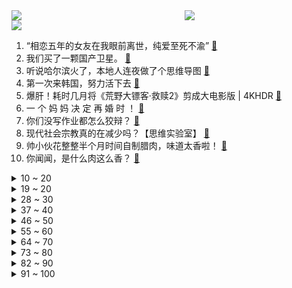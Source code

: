 <div >
	<a style="float:left;width:55%;" href = "https://github.com/anuraghazra/github-readme-stats">
	 <img src = "https://github-readme-stats.vercel.app/api?username=iuuuuuaena&theme=buefy&show_icons=true"/>
	</a>
	<a  style="float:right;width:45%" href = "https://github.com/anuraghazra/github-readme-stats">
	 <img  src="https://github-readme-stats.vercel.app/api/top-langs/?username=anuraghazra&layout=compact"/>
	</a>
	</div>

[![](https://img.shields.io/badge/jxd-@jxdgogogo.xyz-yellowgreen.svg)](https://www.jxdgogogo.xyz)<br>
1. “相恋五年的女友在我眼前离世，纯爱至死不渝” [:link:](//www.bilibili.com/video/BV1oa4y1Z7TK) <br>
2. 我们买了一颗国产卫星。 [:link:](//www.bilibili.com/video/BV1Ec411z7j2) <br>
3. 听说哈尔滨火了，本地人连夜做了个思维导图 [:link:](//www.bilibili.com/video/BV1fN4y1177D) <br>
4. 第一次来韩国，努力活下去 [:link:](//www.bilibili.com/video/BV1gM411o7aZ) <br>
5. 爆肝！耗时几月将《荒野大镖客·救赎2》剪成大电影版 | 4KHDR [:link:](//www.bilibili.com/video/BV1Dc411z7Ux) <br>
6. 一 个 妈 妈 决 定 再 婚 时 ！ [:link:](//www.bilibili.com/video/BV1UN4y117CE) <br>
7. 你们没写作业都怎么狡辩？ [:link:](//www.bilibili.com/video/BV1YG411S79y) <br>
8. 现代社会宗教真的在减少吗？【思维实验室】 [:link:](//www.bilibili.com/video/BV1JG411i78i) <br>
9. 帅小伙花整整半个月时间自制腊肉，味道太香啦！ [:link:](//www.bilibili.com/video/BV1uC4y1N7Du) <br>
10. 你闻闻，是什么肉这么香？ [:link:](//www.bilibili.com/video/BV1Qa4y1Z7hY) <br>
<details>
<summary>10 ~ 20</summary>

11. 女老师气场全开的4个秘诀! 树立权威感！ [:link:](//www.bilibili.com/video/BV1mw411n74S) <br>
12. 探秘中国十大自助餐！一年卖1000万！都吃些什么？ [:link:](//www.bilibili.com/video/BV1m64y1j7F2) <br>
13. 这猫耳朵做的，让我姥乐完了 [:link:](//www.bilibili.com/video/BV1Gw411N72w) <br>
14. 一笔写《滕王阁序》！逆天操作！！！ [:link:](//www.bilibili.com/video/BV1Cj41177qY) <br>
15. 大学生学英语现状 [:link:](//www.bilibili.com/video/BV1vb4y1T77h) <br>
16. 来自每个老父亲的噩梦。 [:link:](//www.bilibili.com/video/BV1ew411P7z8) <br>
17. 不是...这按钮谁会按啊？ [:link:](//www.bilibili.com/video/BV17Q4y1t786) <br>
18. 【没啥用科技】全新UPhone15，震撼发布！ [:link:](//www.bilibili.com/video/BV1UC4y1P7o2) <br>
19. 如何完美地做出各种熟度的煎蛋？溏心、全熟、漫画，都给你答案 [:link:](//www.bilibili.com/video/BV1p94y1n7My) <br>
</details>
<details>
<summary>19 ~ 20</summary>

20. “我钻二，但我就看不起你大师！” [:link:](//www.bilibili.com/video/BV1WN4y127HH) <br>
21. 互联网上最恶心擦边球视频！太恶心了！【土味视频】 [:link:](//www.bilibili.com/video/BV1mc411B7Ti) <br>
22. 《绝区零》安比角色PV | 前情提要 [:link:](//www.bilibili.com/video/BV1fC4y117q2) <br>
23. …… [:link:](//www.bilibili.com/video/BV1vG411S7XC) <br>
24. 我被漠河骗来了，却被漠河人留住了。 [:link:](//www.bilibili.com/video/BV1uQ4y1t7py) <br>
25. 【STN快报第七季36】老玩家说《匹诺曹的谎言》很难，新玩家说这是谎言 [:link:](//www.bilibili.com/video/BV1NC4y1y73t) <br>
26. 知识博主还不如狗？ [:link:](//www.bilibili.com/video/BV1uv411F72i) <br>
27. 7 年了，居然在这遇见余华！！！ [:link:](//www.bilibili.com/video/BV15c411Q7Mb) <br>
28. 扔飞镖决定旅行目的地，结果扎到一个奇怪地名，最后只能步行前往 [:link:](//www.bilibili.com/video/BV1bw411P7XJ) <br>
</details>
<details>
<summary>28 ~ 30</summary>

29. 健身十年只为今天，你的沙漠之花 [:link:](//www.bilibili.com/video/BV1hb4y1T7D5) <br>
30. “水神水神”别睡啦！ [:link:](//www.bilibili.com/video/BV1Hu4y157MN) <br>
31. 让贾瑞中毒的是王熙凤还是“男子”气概？没谈恋爱的别看！《红楼梦》人物品评【张志浩在剥柚】 [:link:](//www.bilibili.com/video/BV14a4y1Z7uT) <br>
32. 【爆肝】在一个区块生存300天后，会变成什么样！ [:link:](//www.bilibili.com/video/BV19c411B7Re) <br>
33. 3亿人在豆坤评分上打出2.5高分 [:link:](//www.bilibili.com/video/BV1Pc411Q77b) <br>
34. 人类怎么有可能完成！？ [:link:](//www.bilibili.com/video/BV1iw411n7z7) <br>
35. 有些玩笑你去完成了就不再是玩笑了… [:link:](//www.bilibili.com/video/BV1Qb4y1T7A4) <br>
36. 人文关怀这块，有事它是真干，纪录片《哈工大传奇》为您播出 [:link:](//www.bilibili.com/video/BV1PG411S7qJ) <br>
37. 国产最强！龙芯中科3A6000台式机CPU性能测试 [:link:](//www.bilibili.com/video/BV15u4y1A7aK) <br>
</details>
<details>
<summary>37 ~ 40</summary>

38. 99%人不知道，这样做是伤害电子产品！ [:link:](//www.bilibili.com/video/BV1Gu4y157bi) <br>
39. 我是如何用一个字“啊”来唱完半首歌的！ [:link:](//www.bilibili.com/video/BV1Fw411n7Em) <br>
40. 全网爆火的网页版本量子纠缠！ [:link:](//www.bilibili.com/video/BV17N411M72L) <br>
41. 道歉视频 [:link:](//www.bilibili.com/video/BV1rb4y1u728) <br>
42. ⚡巨 人 族 的 花 嫁⚡ [:link:](//www.bilibili.com/video/BV1pC4y1y7oH) <br>
43. 我羊没了 [:link:](//www.bilibili.com/video/BV1TN4y1U7Jb) <br>
44. 真该死 [:link:](//www.bilibili.com/video/BV1wC4y1N7Qq) <br>
45. 这波操作放眼整个王者届都是非常炸裂的！！！ [:link:](//www.bilibili.com/video/BV1VG411S7ns) <br>
46. 【无限披萨】突破10w分，我已经眼花缭乱，汗流浃背了 [:link:](//www.bilibili.com/video/BV1b94y1J7Wb) <br>
</details>
<details>
<summary>46 ~ 50</summary>

47. 儿子串谋夺位，顶替胖龙阿婆主，吃香的喝辣的好不开心！ [:link:](//www.bilibili.com/video/BV1Yj411L7wG) <br>
48. 体测GTA，但我不吃牛肉 [:link:](//www.bilibili.com/video/BV1ZN411T7v5) <br>
49. 【不齐舞团】心之钢叔叔团，你爱了吗？丨《妄想》（PARANOIA） [:link:](//www.bilibili.com/video/BV13N4y1U7Vg) <br>
50. 说英语和俄语完全是两种声线—英俄双语航空广播 [:link:](//www.bilibili.com/video/BV1Mu4y1A7tV) <br>
51. 快来人阿！这里有人虐狗！ [:link:](//www.bilibili.com/video/BV1LG411i7W5) <br>
52. 对不起 我其实是曹丞相派来杀你的 [:link:](//www.bilibili.com/video/BV1jG411i7vb) <br>
53. 我终于开了一家律师事务所？ [:link:](//www.bilibili.com/video/BV1b34y1F7fq) <br>
54. 乐高 [:link:](//www.bilibili.com/video/BV1ou4y1F7m2) <br>
55. 闺蜜军团，斩断每一段孽缘 [:link:](//www.bilibili.com/video/BV1kM411o7QS) <br>
</details>
<details>
<summary>55 ~ 60</summary>

56. 糟了！！我成短板了！！【解说全覆盖35期】 [:link:](//www.bilibili.com/video/BV1Qu4y157Go) <br>
57. 原神剧情解读 三年来隐藏的主线 天理的最终目标 原神-提瓦特篇 人神龙的故事 [:link:](//www.bilibili.com/video/BV1xj41177m1) <br>
58. 懂了，以后想看什么cos，女朋友吃醋就能看到了 [:link:](//www.bilibili.com/video/BV1mC4y1w7Jb) <br>
59. 好耶！是萨勒芬尼愉快地给你唱了《Childhood Dreams》 [:link:](//www.bilibili.com/video/BV1KM411f7fm) <br>
60. 高情商：即将发力！2024年1月新番导视！【泛式】 [:link:](//www.bilibili.com/video/BV1k94y1J7nE) <br>
61. 今天蒸了梦中情箱 [:link:](//www.bilibili.com/video/BV1Nw411n7eo) <br>
62. 时代的眼泪！追忆从版本T0到逐渐消失的动画题材！【瓶说动漫】 [:link:](//www.bilibili.com/video/BV1Za4y1Z7F2) <br>
63. 网红迷惑糖果：汗流浃背了吧！老弟！没见过吧？ [:link:](//www.bilibili.com/video/BV1XC4y117rM) <br>
64. 一群神经病！退钱！年度诈骗烂片！暴躁吐槽《涉过愤怒的海》！ [:link:](//www.bilibili.com/video/BV1ca4y1f7qU) <br>
</details>
<details>
<summary>64 ~ 70</summary>

65. 再也不敢跟室友说我心情不好了...... [:link:](//www.bilibili.com/video/BV14G411S7x5) <br>
66. 【阿斗】被多个国家翻拍，10年前韩国最卖座的喜剧片！70岁老奶奶拍遗照意外变成20岁少女！《奇怪的她》 [:link:](//www.bilibili.com/video/BV1P94y1n7sk) <br>
67. 我想改变下，但他不听话 [:link:](//www.bilibili.com/video/BV1Bv411F7wG) <br>
68. 不要试图改变一个人的三观！ [:link:](//www.bilibili.com/video/BV1Ha4y1Z7ey) <br>
69. 教练：我什么都教你们出了对付我 [:link:](//www.bilibili.com/video/BV1UN4y117Ww) <br>
70. 全国首例“AI外挂”案侦办记 [:link:](//www.bilibili.com/video/BV1b34y1F7kf) <br>
71. 关于挑战100个反派角色，想跟你们聊聊… [:link:](//www.bilibili.com/video/BV1x34y1F7AS) <br>
72. 挑战内蒙古15斤烤全羊，仨战士能干完吗 [:link:](//www.bilibili.com/video/BV1QC4y1P7ij) <br>
73. 感觉医生好像在给猫猫打氢气，好想笑（） [:link:](//www.bilibili.com/video/BV1Ja4y1Z7fv) <br>
</details>
<details>
<summary>73 ~ 80</summary>

74. 一个可能比较超前的行为艺术【恶作剧挑战227】 [:link:](//www.bilibili.com/video/BV1Tc411z7jR) <br>
75. 猫 和 老 鼠 诚 不 欺 我 ! ③ [:link:](//www.bilibili.com/video/BV1fC4y1P7d6) <br>
76. 一个50岁的召唤师，3000多场莫甘娜的故事 [:link:](//www.bilibili.com/video/BV1mw411P7VE) <br>
77. 翻了本草纲目才发现，原来天庭对悟空这么好！弼马温真香！ [:link:](//www.bilibili.com/video/BV1sQ4y1t7jd) <br>
78. 开网吧赚钱吗？95后网吧老板详细展示投资200W网吧的每日收益！ [:link:](//www.bilibili.com/video/BV1au4y1w7gS) <br>
79. 原来是你！盘点那些既熟悉又陌生的鸟叫声！！! [:link:](//www.bilibili.com/video/BV1Sj411L77R) <br>
80. 看图识物 [:link:](//www.bilibili.com/video/BV1Ja4y1Z7qH) <br>
81. 【嘴炮扛把子 亚托克斯】29 摇啊！怎么不继续摇了？ [:link:](//www.bilibili.com/video/BV1Ya4y1Z7fE) <br>
82. 九龄｜水下cos·朵莉亚｜小美人鱼再靠近一点点～ [:link:](//www.bilibili.com/video/BV12c411B754) <br>
</details>
<details>
<summary>82 ~ 90</summary>

83. 当殡葬工作者被骚扰。 [:link:](//www.bilibili.com/video/BV1rj411L7sd) <br>
84. 当室友染上六级 [:link:](//www.bilibili.com/video/BV12N4y117aW) <br>
85. 你感受过和同龄人的时差吗 [:link:](//www.bilibili.com/video/BV1964y1j7Ra) <br>
86. 原来海底捞真有科目三啊~来给店员培训下专业技能 [:link:](//www.bilibili.com/video/BV1PN4y127jb) <br>
87. 起初只是想随便染个颜色，咱就是没想到... [:link:](//www.bilibili.com/video/BV1Aa4y1f7S6) <br>
88. 过度运动，会让你身体发生什么？ [:link:](//www.bilibili.com/video/BV1Kc411z74x) <br>
89. “小时候打打闹闹是一家人，怎么长大了却变成了亲戚”姐弟情深 [:link:](//www.bilibili.com/video/BV1Cb4y1T7YJ) <br>
90. 韩国街头小吃6000元紫菜包饭长啥样？（我发现韩国的紫菜包饭，没有当面卷的） [:link:](//www.bilibili.com/video/BV1Ua4y1Z7fq) <br>
91. 小狗狗就是好，说关机就关机，一秒变一坨 [:link:](//www.bilibili.com/video/BV1cN4y1U7bs) <br>
</details>
<details>
<summary>91 ~ 100</summary>

92. 隋卞一做 |白菜吸满虾汤，超级好吃的！大虾烧白菜 [:link:](//www.bilibili.com/video/BV1pb4y1u7y4) <br>
93. 真正的纯水果软糖，没有复杂的材料，让娃吃的开心又放心~还可以邮寄给朋友们哦 [:link:](//www.bilibili.com/video/BV1fQ4y1s7is) <br>
94. 兄弟们，怎么才能把他请来我店里吃碗面？！ [:link:](//www.bilibili.com/video/BV1hj411L7hY) <br>
95. 迪丽热巴逆天腰臀比到底咋回事？简单聊一下。 [:link:](//www.bilibili.com/video/BV1Pa4y1f7xr) <br>
96. 【花小烙】脸上为什么会长“脂肪粒”？挑破后里面白白的东西是什么？ [:link:](//www.bilibili.com/video/BV1gc411z7Nn) <br>
97. 苏珊铠甲合体！！！ [:link:](//www.bilibili.com/video/BV1MC4y1N7DV) <br>
98. 【危机合约#1】浊燃作战 首杀820分 风暴必须摧毁一切障碍 [:link:](//www.bilibili.com/video/BV1pQ4y1t7t5) <br>
99. 三胞胎，你选谁？旧活新整系列，今天不开盲盒，我们合二星蕾蕾 [:link:](//www.bilibili.com/video/BV1AG411S7yv) <br>
100. 只有自己才能定义自己 [:link:](//www.bilibili.com/video/BV1ij41177b8) <br>
</details>
